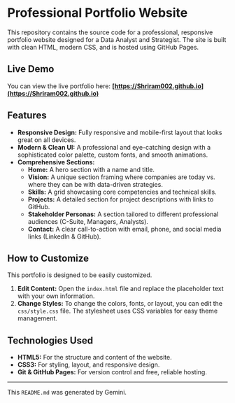 # Professional Portfolio Website

This repository contains the source code for a professional, responsive portfolio website designed for a Data Analyst and Strategist. The site is built with clean HTML, modern CSS, and is hosted using GitHub Pages.

## Live Demo

You can view the live portfolio here: **[https://Shriram002.github.io](https://Shriram002.github.io)**

## Features

*   **Responsive Design:** Fully responsive and mobile-first layout that looks great on all devices.
*   **Modern & Clean UI:** A professional and eye-catching design with a sophisticated color palette, custom fonts, and smooth animations.
*   **Comprehensive Sections:**
    *   **Home:** A hero section with a name and title.
    *   **Vision:** A unique section framing where companies are today vs. where they can be with data-driven strategies.
    *   **Skills:** A grid showcasing core competencies and technical skills.
    *   **Projects:** A detailed section for project descriptions with links to GitHub.
    *   **Stakeholder Personas:** A section tailored to different professional audiences (C-Suite, Managers, Analysts).
    *   **Contact:** A clear call-to-action with email, phone, and social media links (LinkedIn & GitHub).

## How to Customize

This portfolio is designed to be easily customized.

1.  **Edit Content:** Open the `index.html` file and replace the placeholder text with your own information.
2.  **Change Styles:** To change the colors, fonts, or layout, you can edit the `css/style.css` file. The stylesheet uses CSS variables for easy theme management.

## Technologies Used

*   **HTML5:** For the structure and content of the website.
*   **CSS3:** For styling, layout, and responsive design.
*   **Git & GitHub Pages:** For version control and free, reliable hosting.

---

This `README.md` was generated by Gemini.
